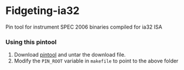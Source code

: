 # Fidgeting-ia32
Pin tool for instrument SPEC 2006 binaries compiled for ia32 ISA

### Using this pintool
1. Download [pintool](https://www.pintool.org) and untar the download file.
2. Modify the ```PIN_ROOT``` variable in ```makefile``` to point to the above folder
